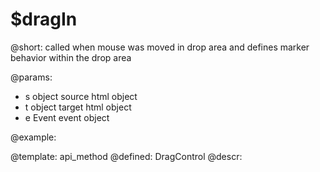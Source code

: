$dragIn
=============


@short:
	called when mouse was moved in drop area and defines marker behavior within the drop area 

@params:
- s		object		source html object
- t		object		target html object
- e		Event		event object


@example:


@template:	api_method
@defined:	DragControl	
@descr:

